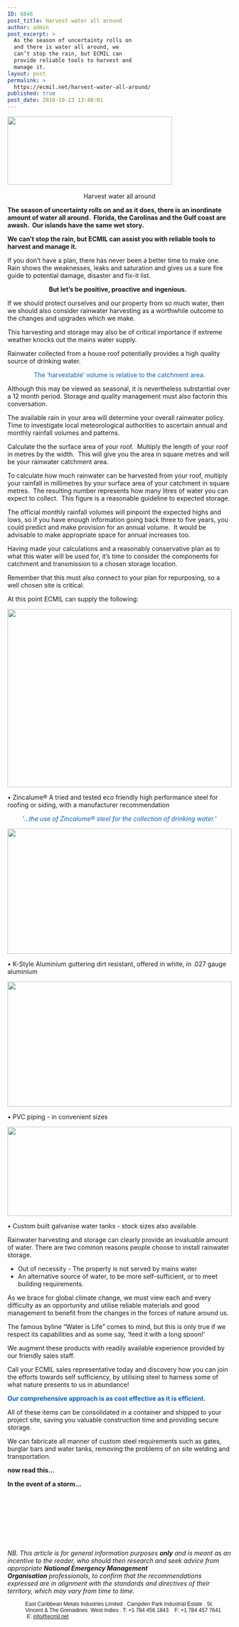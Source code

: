 ```yaml
---
ID: 6846
post_title: Harvest water all around
author: admin
post_excerpt: >
  As the season of uncertainty rolls on
  and there is water all around, we
  can’t stop the rain, but ECMIL can
  provide reliable tools to harvest and
  manage it.
layout: post
permalink: >
  https://ecmil.net/harvest-water-all-around/
published: true
post_date: 2018-10-23 13:40:01
---
```

<span class="tve_image_frame"><img class="tve_image" alt="" src="http://ecmil.net/master/wp-content/uploads/2016/06/master41.png" style="width: 370px" width="370" height="153" scale="0"></span>&nbsp;<p data-css="tve-u-163a73cb9bd" style="text-align: center;">Harvest water all around</p><p data-css="tve-u-166a2076310"><strong>The season of uncertainty rolls on and as it does, there is an inordinate </strong><strong>amount of water all around. &nbsp;Florida, the Carolinas and the Gulf coast are awash. &nbsp;Our islands have the same wet story.</strong></p><p><strong>We can’t stop the rain, but ECMIL can assist you </strong><strong>with reliable tools to harvest and manage it.</strong></p><p>If you don’t have a plan, there has never been a better time to make one.&nbsp; Rain shows the weaknesses, leaks and saturation and gives us a sure fire guide to potential damage, disaster and fix-it list.</p><p data-css="tve-u-166a20987ec" style="text-align: center;"><strong>But let’s be positive, proactive and ingenious.</strong> &nbsp;</p><p>If we should protect ourselves and our property from so much water, then we should also consider rainwater harvesting as a worthwhile outcome to the changes and upgrades which we make.</p><p>This harvesting and storage may also be of critical importance if extreme weather knocks out the mains water supply.</p><p>Rainwater collected from a house roof potentially provides a high quality source of drinking water. &nbsp;</p><p style="text-align: center;"><span style="color: rgb(0, 99, 190);">The ‘harvestable’ volume is relative to the catchment area.</span></p><p>Although this may be viewed as seasonal, it is nevertheless substantial over a 12 month period. Storage and quality management must also factorin this conversation.</p><p>The available rain in your area will determine your overall rainwater policy. Time to investigate local meteorological authorities to ascertain annual and monthly rainfall volumes and patterns.</p><p>Calculate the the surface area of your roof. &nbsp;Multiply the length of your roof in metres by the width. &nbsp;This will give you the area in square metres and will be your rainwater catchment area.</p><p>To calculate how much rainwater can be harvested from your roof, multiply your rainfall in millimetres by your surface area of your catchment in square metres. &nbsp;The resulting number represents how many litres of water you can expect to collect. &nbsp;This figure is a reasonable guideline to expected storage.</p><p>The official monthly rainfall volumes will pinpoint&nbsp;the expected highs and lows, so if you have enough information going back three to five years, you could predict and make provision for an annual volume. &nbsp;It would be advisable to make appropriate space for annual increases too.</p><p>Having made your calculations and a reasonably conservative plan as to what this water will be used for, it’s time to consider the components for catchment and transmission to a chosen storage location. &nbsp;</p><p>Remember that this must also connect to your plan for repurposing, so a well chosen site is critical.</p><p>At this point ECMIL can supply the following:</p><span class="tve_image_frame" style="width: 100%;"><a href="http://ecmil.net/an-ecmil-roof/" rel="nofollow" target="_blank"><img class="tve_image wp-image-5431" alt="" width="1200" height="400" title="zinc2" data-id="5431" src="//ecmil.net/master/wp-content/uploads/2016/07/zinc2.jpg" style="width: 100%;"></a></span><p>• Zincalume® A tried and tested eco friendly high performance steel for roofing or siding, with a manufacturer recommendation</p><p style="text-align: center;"><span style="color: rgb(0, 99, 190);">‘…<em>the use of Zincalume® steel </em></span><em><span style="color: rgb(0, 99, 190);">for the collection of drinking water.’</span></em></p><span class="tve_image_frame" style="width: 100%;"><a href="http://ecmil.net/master/wp-content/uploads/2013/12/gutas1.jpg" rel=""><img class="tve_image wp-image-4669" alt="" width="562" height="281" title="gutas" data-id="4669" src="//ecmil.net/master/wp-content/uploads/2013/12/gutas1.jpg" style="width: 100%;"></a></span><p style="text-align: left;">• K-Style Aluminium guttering dirt resistant, offered in white, in .027 gauge aluminium</p><span class="tve_image_frame" style="width: 100%;"><a href="http://ecmil.net/master/wp-content/uploads/2013/12/headpipe.jpg" rel=""><img class="tve_image wp-image-4824" alt="" width="582" height="281" title="headpipe" data-id="4824" src="//ecmil.net/master/wp-content/uploads/2013/12/headpipe.jpg" style="width: 100%;"></a></span><p>• PVC piping - in convenient sizes</p><span class="tve_image_frame" style="width: 100%;"><a href="http://ecmil.net/master/wp-content/uploads/2013/12/fab.033.jpg" rel=""><img class="tve_image wp-image-4352" alt="" width="600" height="200" title="fab.033" data-id="4352" style="width: 100%;" src="//ecmil.net/master/wp-content/uploads/2013/12/fab.033.jpg?resolution=1920,1" data-adaptive-images="true"></a></span><p>• Custom built galvanise water tanks&nbsp;- stock sizes also available.&nbsp;</p><p>Rainwater harvesting and storage can clearly provide an invaluable amount of water. There are two common reasons people choose to install rainwater storage.&nbsp;</p><ul class=""><li class="">Out of necessity - The property is not served by mains water</li><li class="">An alternative source of water, to be more self-sufficient, or to meet building requirements.</li></ul><p data-css="tve-u-166a3fff961">As we brace for global climate change, we must view each and every difficulty as an opportunity and utilise reliable materials and good management to benefit from the changes in the forces of nature around us.</p><p data-css="tve-u-166a3fff962">The famous byline “Water is Life” comes to mind, but this is only true if we respect its capabilities and as some say, ‘feed it with a long spoon!’</p><p data-css="tve-u-166a4003d76">We augment these products with readily available experience provided by our friendly sales staff.</p><p data-css="tve-u-166a4003d79">Call your ECMIL sales representative today and discovery how you can join the efforts towards self sufficiency, by utilising steel to harness some of what nature presents to us in abundance!</p><p data-css="tve-u-1660c559bad"><strong><span data-css="tve-u-1660c5d62aa" style="color: rgb(0, 99, 190);">Our comprehensive approach is as cost effective as it is efficient.</span></strong></p><p data-css="tve-u-1660c553111">All of these items can be consolidated in a container and shipped to your project site, saving you valuable construction time and providing secure storage.</p><p data-css="tve-u-1660c556cd4">We can fabricate all manner of custom steel requirements such as gates, burglar bars and water tanks, removing the problems of on site welding and transportation.</p><p data-css="tve-u-164dd6a1284"><strong>now read this...</strong></p><p class="class=" data-css="tve-u-16437bb0da4"><strong>In the event of a storm...</strong></p><p class="class=" data-css="tve-u-1643805cdcd"><strong><span data-css="tve-u-1643804f4c1" style="color: rgb(255, 255, 255);">&nbsp;Heed all Official Warnings.&nbsp;</span></strong></p><p class="class=" data-css="tve-u-1643805fdc0"><span data-css="tve-u-1643804f4c3" style="color: rgb(255, 255, 255);"><strong>&nbsp;Be Safe. Stay Safe.&nbsp;</strong></span></p><p class="class=" data-css="tve-u-16438060b83"><span data-css="tve-u-1643804f4cd" style="color: rgb(255, 255, 255);"><strong>&nbsp;DON'T take unnecessary risks.</strong></span></p><p class="class=" data-css="tve-u-16437bb0daf"><span data-css="tve-u-1643804f4d8" style="color: rgb(255, 255, 255);"><strong>&nbsp;Wait for the All Clear, </strong></span><strong><span data-css="tve-u-1643804f4e4" style="color: rgb(255, 255, 255);">&nbsp;before venturing out from safety.</span></strong></p><span></span><p data-css="tve-u-16438401a8b"><em>NB. This article is for general information purposes <strong>only</strong> and is meant as an incentive to the reader, who should then research and seek advice from appropriate&nbsp;</em><em><strong>National Emergency Management Organisation</strong>&nbsp;</em><em>professionals, </em><em>to confirm that the recommendations expressed are in alignment with the standards and directives of their territory, which may vary from time to time.</em></p><p class="tve_p_center" style="margin: 0px 0px 0px 40px; border: none; padding: 0px; font-size: 12px; font-family: Arial, Helvetica, sans-serif;">East Caribbean Metals Industries Limited . Campden Park Industrial Estate . St. Vincent &amp; The Grenadines &nbsp;West Indies . T: +1 784 456 1843 &nbsp; &nbsp;F: +1 784 457 7641 &nbsp; &nbsp;E: info@ecmil.net</p>